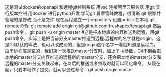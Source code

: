 这是测试docker的openapi 和远程git控制系统
用vsc 连接阿里云服务器
用git 实行版本控制
用docker 进行python开发
学习git 看廖雪峰教程，很清晰
git 跟踪并管理的是修改,而不是文件
现在远程建立一个repository,设置public
在本地 git remote命令: git remote add origin git@github.com:freshapex/testapi.git
然后push命令： git push -u origin master   #这是把本地库的内容推送到远程，用git push命令，实际上是把当前分支master推送到远程.远程库的名字就是origin，这是Git默认的叫法，也可以改成别的，但是origin这个名字一看就知道是远程库。
由于远程库是空的，我们第一次推送master分支时，加上了-u参数，Git不但会把本地的master分支内容推送的远程新的master分支，还会把本地的master分支和远程的master分支关联起来，在以后的推送或者拉取时就可以简化命令。
从现在起，只要本地作了提交，就可以通过命令：git push origin master

